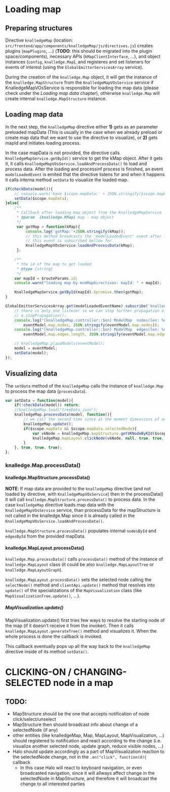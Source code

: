 # Loading map

## Preparing structures

Directive `knalledgeMap` (location: `src/frontend/app/components/knalledgeMap/js/directives.js`) creates plugins (`mapPlugins`, ...) (**TODO**: this should be migrated into the plugin space/components), necessary APIs (`kMapClientInterface`, ...), and object instances (`config`, `knalledge.Map`), and registeres and set listeners for events of interest (using the `GlobalEmitterServicesArray` service).

During the creation of the `knalledge.Map` object, it will get the instance of the `knalledge.MapStructure` from the `KnalledgeMapVOsService` service if KnalledgeMapVOsService is responsible for loading the map data (please check under the *Loading map data* chapter), otherwise `knalledge.Map` will create internal `knalledge.MapStructure` instance.

## Loading map data
In the next step, the `knalledgeMap` directive either **1)** gets as an parameter preloaded mapData (This is usually in the case when we already preload or create map data that we want to use the directive to visualize), or **2)** gets mapId and initiates loading process.

In the case mapData is not provided, the directive calls `KnalledgeMapService.getById()` service to get the kMap object. After it gets it, it calls `KnalledgeMapVOsService.loadAndProcessData()` to load and process data. After the loading and processinf process is finished, an event `modelLoadedEvent` is emited that the directive listens for and when it happens it calls interna method `setData` to visualize the loaded map.

```js
if(checkData(model)){
    // console.warn('have $scope.mapData:' + JSON.stringify($scope.mapData));
    setData($scope.mapData);
}else{
    /**
     * Callback after loading map object from the KnalledgeMapService
     * @param  {knalledge.KMap} map - map object
     */
     var gotMap = function(kMap){
         console.log('gotMap:'+JSON.stringify(kMap));
         // this method broadcasts the 'modelLoadedEvent' event after loading and processing kMap
         // this event is subscribed bellow for
         KnalledgeMapVOsService.loadAndProcessData(kMap);
     };

    /**
     * the id of the map to get loaded
     * @type {string}
     */
    var mapId = $routeParams.id;
    console.warn("loading map by mcmMapDirectives: mapId: " + mapId);

    KnalledgeMapService.getById(mapId).$promise.then(gotMap);
}

GlobalEmitterServicesArray.get(modelLoadedEventName).subscribe('knalledgeMap', function(eventModel) {
    // there is only one listener so we can stop further propagation of the event
    // e.stopPropagation();
    console.log("[knalledgeMap.controller::$on] ModelMap  nodes(len: %d): %s",
        eventModel.map.nodes, JSON.stringify(eventModel.map.nodes));
    console.log("[knalledgeMap.controller::$on] ModelMap  edges(len: %d): %s",
        eventModel.map.edges.length, JSON.stringify(eventModel.map.edges));

    // knalledgeMap.placeModels(eventModel);
    model = eventModel;
    setData(model);
});
```

## Visualizing data

The `setData` method of the `knalledgeMap` calls the instance of `knalledge.Map` to process the map data (`processData`).

```js
var setData = function(model){
    if(!checkData(model)) return;
    //knalledgeMap.load("treeData.json");
    knalledgeMap.processData(model, function(){
        // we call the second time since at the moment dimensions of nodes (images, ...) are not known at the first update
        knalledgeMap.update();
        if($scope.mapData && $scope.mapData.selectedNode){
            var vkNode = knalledgeMap.mapStructure.getVKNodeByKId($scope.mapData.selectedNode._id);
            knalledgeMap.mapLayout.clickNode(vkNode, null, true, true, true);
        }
    }, true, true, true);
};
```

### knalledge.Map.processData()

#### knalledge.MapStructure.processData()

**NOTE**: If map data are provided to the `knalledgeMap` directive (and not loaded by directive, with `KnalledgeMapVOsService`) then in the processData() it will call `knalledge.MapStructure.processData()` to process data. In the case `knalledgeMap` directive loads map data with the `KnalledgeMapVOsService` service, than processData for the mapStructure is not called in the knalledge.Map since it is already called in the `KnalledgeMapVOsService.loadAndProcessData()`.

`knalledge.MapStructure.processData()` populates internal `nodesById` and `edgesById` from the provided mapData.

#### knalledge.MapLayout.processData()

`knalledge.Map.processData()` calls `processData()` method of the instance of `knalledge.MapLayout` class (it could be also `knalledge.MapLayoutTree` or `knalledge.MapLayoutGraph`).

`knalledge.MapLayout.processData()` sets the selected node calling the `selectNode()` method and `clientApi.update()` method that resolves into `update()` of the specializations of the `MapVisualization` class (like `MapVisualizationTree.update()`, ...).

##### MapVisualization.update()

MapVisualization.update() first tries few ways to resolve the starting node of the map (if it doesn't receive it from the invoker). Then it calls `knalledge.MapLayout.generateTree()` method and visualizes it. When the whole process is done the callback is invoked.

This callback eventually pops up all the way back to the `knalledgeMap` directive inside of its method `setData()`.

# CLICKING-ON / CHANGING-SELECTED node in a map

## TODO:
+ MapStructure should be the one that accepts notification of node click/select/unselect
+ MapStructure then should broadcast info about change of a selectedNode (if any)
+ other entities (like knalledgeMap, Map, MapLayout, MapVisualization, ...) should registered to notification and react according to the change (i.e. visualize another selected node, update graph, reduce visible nodes, ...)
+ Halo should update accordingly as a part of MapVisualization reaction to the selectedNode change, not in the `.on("click", function(d){` callback
    + In this case Halo will react to keyboard navigation, or even broadcasted navigation, since it will allways affect change in the selectedNode in MapStructure, and therefore it will broadcast the change to all interested parties

